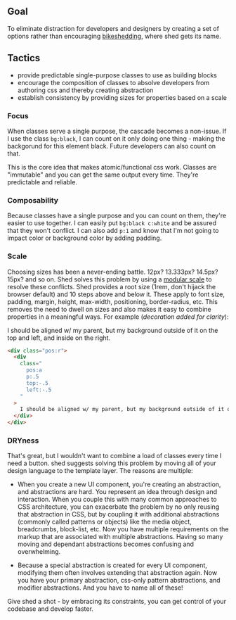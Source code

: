 ## Goal
To eliminate distraction for developers and designers by creating a set of
options rather than encouraging [bikeshedding](https://en.wikipedia.org/w/index.php?title=Bikeshedding&redirect=no), where shed gets its name.


## Tactics
- provide predictable single-purpose classes to use as building blocks
- encourage the composition of classes to absolve developers from authoring css
	and thereby creating abstraction
- establish consistency by providing sizes for properties based on a scale

### Focus

When classes serve a single purpose, the cascade becomes a non-issue. If I use
the class `bg:black`, I can count on it only doing one thing - making the
backgorund for this element black. Future developers can also count on that.

This is the core idea that makes atomic/functional css work. Classes are
"immutable" and you can get the same output every time. They're predictable and
reliable.

### Composability

Because classes have a single purpose and you can count on them, they're easier
to use together. I can easily put `bg:black c:white` and be assured that they
won't conflict. I can also add `p:1` and know that I'm not going to impact
color or background color by adding padding.

### Scale

Choosing sizes has been a never-ending battle. 12px? 13.333px? 14.5px? 15px? and so on. Shed solves this problem by using a [modular scale](http://www.modularscale.com/?1&rem&1.2&web&text) to resolve these conflicts. Shed provides a root size (1rem, don't hijack the browser default) and 10 steps above and below it. These apply to font size, padding, margin, height, max-width, positioning, border-radius, etc. This removes the need to dwell on sizes and also makes it easy to combine properties in a meaningful ways. For example (_decoration added for clarity_):

<div class="pos:r h:10 bg:blue.5 m-y:4">
	<div
		class="
			pos:a
			c:white
			bg:blue
			p:.5
			t-t:u
			top:-.5
			left:-.5
			right:.5
		"
	>
		I should be aligned w/ my parent, but my background outside of it on the
		top and left, and inside on the right.
	</div>
</div>

```html
<div class="pos:r">
  <div
    class="
      pos:a
      p:.5
      top:-.5
      left:-.5
    "
  >
    I should be aligned w/ my parent, but my background outside of it on the top and left.
  </div>
</div>
```

### DRYness

That's great, but I wouldn't want to combine a load of classes every time
I need a button. shed suggests solving this problem by moving all of your
design language to the template layer. The reasons are multiple:

- When you create a new UI component, you're creating an abstraction, and abstractions are hard. You represent an idea through design and interaction. When you couple this with many common approaches to CSS architecture, you can exacerbate the problem by no only reusing that abstraction in CSS, but by coupling it with additional abstractions (commonly called patterns or objects) like the media object, breadcrumbs, block-list, etc. Now you have multiple requirements on the markup that are associated with multiple abstractions. Having so many moving and dependant abstractions becomes confusing and overwhelming.

- Because a special abstraction is created for every UI component, modifying
	them often involves extending that abstraction again. Now you have your
	primary abstraction, css-only pattern abstractions, and modifier
	abstractions. And you have to name all of these!

Give shed a shot - by embracing its constraints, you can get control of your
codebase and develop faster.
